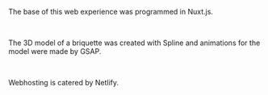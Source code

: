 The base of this web experience was programmed in Nuxt.js.

<br>

The 3D model of a briquette was created with Spline and animations for the model were made by GSAP.

<br>

Webhosting is catered by Netlify.
